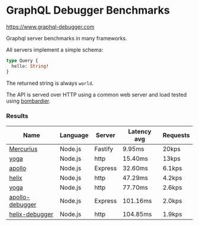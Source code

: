 <!-- README.md is generated from README.ecr, do not edit -->

# GraphQL Debugger Benchmarks

https://www.graphql-debugger.com

Graphql server benchmarks in many frameworks.

All servers implement a simple schema:

```graphql
type Query {
  hello: String!
}
```

The returned string is always `world`.

The API is served over HTTP using a common web server and load tested using [bombardier](https://github.com/codesenberg/bombardier).

### Results

| Name                          | Language      | Server          | Latency avg      | Requests      |
| ----------------------------  | ------------- | --------------- | ---------------- | ------------- |
| [Mercurius](https://github.com/mercurius-js/mercurius) | Node.js | Fastify | 9.95ms | 20kps |
| [yoga](https://github.com/dotansimha/graphql-yoga) | Node.js | http | 15.40ms | 13kps |
| [apollo](https://github.com/apollographql/apollo-server) | Node.js | Express | 32.60ms | 6.1kps |
| [helix](https://github.com/contra/graphql-helix) | Node.js | http | 47.29ms | 4.2kps |
| [yoga](https://graphql-debugger.com/docs/plugins/yoga) | Node.js | http | 77.70ms | 2.6kps |
| [apollo-debugger](https://graphql-debugger.com/docs/plugins/apollo) | Node.js | Express | 101.16ms | 2.0kps |
| [helix-debugger](https://github.com/rocket-connect/graphql-debugger) | Node.js | http | 104.85ms | 1.9kps |
